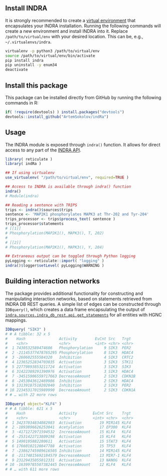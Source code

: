 ## Install INDRA

It is strongly recommended to create a [virtual environment](https://virtualenv.pypa.io/en/latest/) that encapsulates your INDRA installation. Running the following commands will create a new environment and install INDRA into it. Replace `/path/to/virtual/env` with your desired location. This can be, e.g., `~/.virtualenvs/indra`.

``` bash
virtualenv -p python3 /path/to/virtual/env
source /path/to/virtual/env/bin/activate
pip install indra
pip uninstall -y enum34
deactivate
```

## Install this package

This package can be installed directly from GitHub by running the following commands in R:

``` R
if( !require(devtools) ) install.packages("devtools")
devtools::install_github("ArtemSokolov/indRa")
```

## Usage

The INDRA module is exposed through `indra()` function. It allows for direct access to any part of the [INDRA API](https://indra.readthedocs.io/en/latest/).

``` R
library( reticulate )
library( indRa )

## If using virtualenv
use_virtualenv( "/path/to/virtual/env", required=TRUE )

## Access to INDRA is available through indra() function
indra()
# Module(indra)

## Reading a sentence with TRIPS
trips <- indra()$sources$trips
sentence <- 'MAP2K1 phosphorylates MAPK3 at Thr-202 and Tyr-204'
trips_processor <- trips$process_text( sentence )
trips_processor$statements
# [[1]]
# Phosphorylation(MAP2K1(), MAPK3(), T, 202)
# 
# [[2]]
# Phosphorylation(MAP2K1(), MAPK3(), Y, 204)

## Extraneous output can be toggled through Python logging
pyLogging <- reticulate::import( "logging" )
indra()$logger$setLevel( pyLogging$WARNING )
```

## Building interaction networks

The package provides additional functionality for constructing and manipulating interaction networks, based on statements retrieved from INDRA DB REST queries. A simple list of edges can be constructed through `IDBquery()`, which creates a data frame encapsulating the output of [`indra.sources.indra_db_rest.api.get_statements`](https://indra.readthedocs.io/en/latest/modules/sources/indra_db_rest/index.html#module-indra.sources.indra_db_rest.api) for all entities with HGNC mappings.

``` R
IDBquery( "SIK3" )
# # A tibble: 32 x 5
#    Hash               Activity        EvCnt Src   Trgt  
#    <chr>              <chr>           <int> <chr> <chr> 
#  1 7430532589474606   Phosphorylation     9 SIK3  PER2  
#  2 -21145377478765295 Phosphorylation     8 SIK3  HDAC4 
#  3 -260602555584320   Inhibition          4 SIK3  CRTC2 
#  4 12365252834703035  Activation          3 SIK3  STK11 
#  5 22779893853211724  Activation          3 SIK3  SIK3  
#  6 31422389291390976  Activation          3 SIK3  HDAC4 
#  7 -34515906559717663 DecreaseAmount      2 SIK3  CDKN1B
#  8 -2453043612469986  Inhibition          2 SIK3  HDAC4 
#  9 13139187518202040  Inhibition          2 SIK3  PER2  
# 10 22345317015989990  DecreaseAmount      2 SIK3  CDKN1A
# # … with 22 more rows

IDBquery( object="KLF4" )
# # A tibble: 621 x 5
#    Hash               Activity       EvCnt Src    Trgt 
#    <chr>              <chr>          <int> <chr>  <chr>
#  1 34237034834082983  Activation        19 MIR145 KLF4 
#  2 -1893896626253041  Acetylation       17 EP300  KLF4 
#  3 -4171272971594532  IncreaseAmount    15 KLF4   KLF4 
#  4 -2531422713809198  Activation        15 KLF4   KLF4 
#  5 1490195882280611   Activation        15 STAT3  KLF4 
#  6 17660102120847788  Activation        15 TP53   KLF4 
#  7 -23862745989616505 Inhibition        14 MIR145 KLF4 
#  8 -21174815692184579 DecreaseAmount    13 MIR7-1 KLF4 
#  9 23129435055012331  Activation        13 NANOG  KLF4 
# 10 -16399785507382445 DecreaseAmount    12 KLF4   KLF4 
# # … with 611 more rows
```
